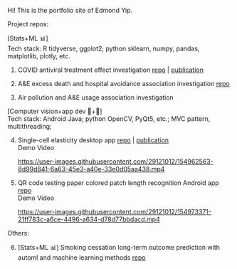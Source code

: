 Hi! This is the portfolio site of Edmond Yip.

Project repos:

\[Stats+ML :bar_chart:\] <br />
Tech stack: R tidyverse, ggplot2; python sklearn, numpy, pandas, matplotlib, plotly, etc.

1. COVID antiviral treatment effect investigation [repo](https://github.com/catmasteryip/covid_antiviral) | [publication](https://www.sciencedirect.com/science/article/pii/S2666606522002176) <br />

2. A&E excess death and hospital avoidance association investigation [repo](https://github.com/catmasteryip/AnE_data_new) <br />

3. Air pollution and A&E usage association investigation <br />

\[Computer vision+app dev :eyes:+:iphone:\] <br />
Tech stack: Android Java; python OpenCV, PyQt5, etc.; MVC pattern, multithreading;

4. Single-cell elasticity desktop app [repo](https://github.com/catmasteryip/MVC_singleCell) | [publication](https://www.sciencedirect.com/science/article/pii/S2215016121000406)<br />
   Demo Video <br />

   https://user-images.githubusercontent.com/29121012/154962563-8d99d841-6a63-45e3-a40e-33e0d05aa438.mp4

5. QR code testing paper colored patch length recognition Android app [repo](https://github.com/catmasteryip/GlucoseCam)<br />
   Demo Video <br />

   https://user-images.githubusercontent.com/29121012/154973371-21ff783c-a6ce-4496-a634-d78d77bbdacd.mp4

Others:

6. \[Stats+ML :bar_chart:\] Smoking cessation long-term outcome prediction with automl and machine learning methods [repo](https://github.com/catmasteryip/smoking_cessation_v2)<br />
